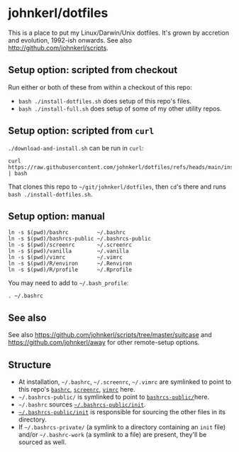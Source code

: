 # johnkerl/dotfiles

This is a place to put my Linux/Darwin/Unix dotfiles. It's grown by accretion and evolution,
1992-ish onwards.  See also http://github.com/johnkerl/scripts.

## Setup option: scripted from checkout

Run either or both of these from within a checkout of this repo:

* `bash ./install-dotfiles.sh` does setup of this repo's files.
* `bash ./install-full.sh` does setup of some of my other utility repos.

## Setup option: scripted from `curl`

`./download-and-install.sh` can be run in `curl`:

```
curl https://raw.githubusercontent.com/johnkerl/dotfiles/refs/heads/main/install.sh | bash
```

That clones this repo to `~/git/johnkerl/dotfiles`, then `cd`'s there and runs `bash
./install-dotfiles.sh`.

## Setup option: manual

```
ln -s $(pwd)/bashrc         ~/.bashrc
ln -s $(pwd)/bashrcs-public ~/.bashrcs-public
ln -s $(pwd)/screenrc       ~/.screenrc
ln -s $(pwd)/vanilla        ~/.vanilla
ln -s $(pwd)/vimrc          ~/.vimrc
ln -s $(pwd)/R/environ      ~/.Renviron
ln -s $(pwd)/R/profile      ~/.Rprofile
```

You may need to add to `~/.bash_profile`:

```
. ~/.bashrc
```

## See also

See also https://github.com/johnkerl/scripts/tree/master/suitcase and
https://github.com/johnkerl/away for other remote-setup options.

## Structure

* At installation, `~/.bashrc`, `~/.screenrc`, `~/.vimrc` are symlinked to point to this repo's [`bashrc`](./bashrc), [`screenrc`](./screenrc), [`vimrc`](./vimrc) here.
* `~/.bashrcs-public/` is symlinked to point to [`bashrcs-public/`](./bashrcs-public/)here.
* `~/.bashrc` sources [`~/.bashrcs-public/init`](./bashrcs-public/init).
* [`~/.bashrcs-public/init`](./bashrcs-public/init) is responsible for sourcing the other files in its directory.
* If `~/.bashrcs-private/` (a symlink to a directory containing an `init` file) and/or
  `~/.bashrc-work` (a symlink to a file) are present, they'll be sourced as well.
